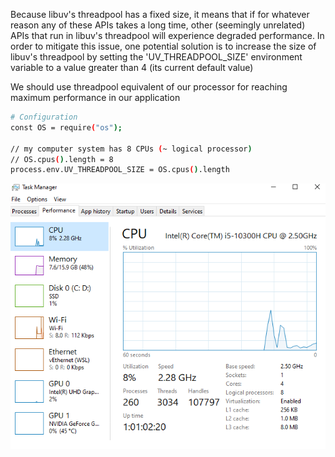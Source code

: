 Because libuv's threadpool has a fixed size, it means that if for whatever reason any of these APIs takes a long time, other (seemingly unrelated) APIs that run in libuv's threadpool will experience degraded performance. In order to mitigate this issue, one potential solution is to increase the size of libuv's threadpool by setting the 'UV_THREADPOOL_SIZE' environment variable to a value greater than 4 (its current default value)

We should use threadpool equivalent of our processor for reaching maximum performance in our application

```bash
# Configuration
const OS = require("os");

// my computer system has 8 CPUs (~ logical processor)
// OS.cpus().length = 8
process.env.UV_THREADPOOL_SIZE = OS.cpus().length

```

<img src="cpu.png" alt="Click to see the source" />
